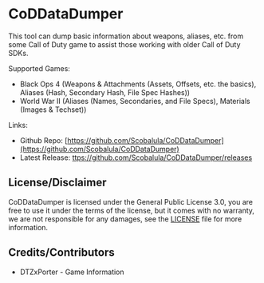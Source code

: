 # CoDDataDumper
 
This tool can dump basic information about weapons, aliases, etc. from some Call of Duty game to assist those working with older Call of Duty SDKs.

Supported Games:

* Black Ops 4 (Weapons & Attachments (Assets, Offsets, etc. the basics), Aliases (Hash, Secondary Hash, File Spec Hashes))
* World War II (Aliases (Names, Secondaries, and File Specs), Materials (Images & Techset))

Links:

* Github Repo: [https://github.com/Scobalula/CoDDataDumper](https://github.com/Scobalula/CoDDataDumper)
* Latest Release: [ttps://github.com/Scobalula/CoDDataDumper/releases](https://github.com/Scobalula/CodDataDumper/releases)

## License/Disclaimer

CoDDataDumper is licensed under the General Public License 3.0, you are free to use it under the terms of the license, but it comes with no warranty, we are not responsible for any damages, see the [LICENSE](https://github.com/Scobalula/CoDDataDumper/blob/master/LICENSE) file for more information.

## Credits/Contributors

* DTZxPorter - Game Information

